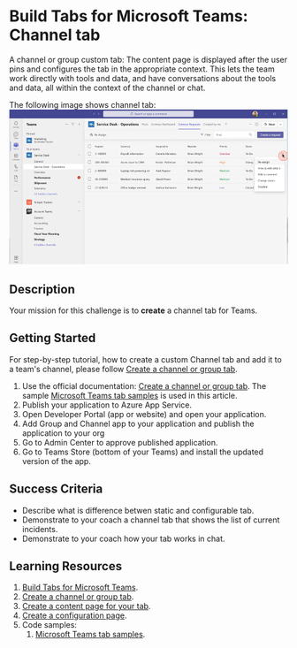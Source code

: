 # Build Tabs for Microsoft Teams: Channel tab

A channel or group custom tab: The content page is displayed after the user pins and configures the tab in the appropriate context. This lets the team work directly with tools and data, and have conversations about the tools and data, all within the context of the channel or chat.

The following image shows channel tab:<br/>
![Channel tab](https://github.com/LevonDX/Teams-Hack-event-March-2022/blob/main/Resources/channel_tab.png "Channel tab")
<br>

## Description

Your mission for this challenge is to **create** a channel tab for Teams.

## Getting Started

For step-by-step tutorial, how to create a custom Channel tab and add it to a team's channel, please follow  [Create a channel or group tab](https://docs.microsoft.com/en-us/microsoftteams/platform/tabs/how-to/create-channel-group-tab?tabs=aspnetcore).


1. Use the official documentation: [Create a channel or group tab](https://docs.microsoft.com/en-us/microsoftteams/platform/tabs/how-to/create-channel-group-tab?tabs=aspnetcore). The sample [Microsoft Teams tab samples](https://github.com/OfficeDev/microsoft-teams-sample-tabs.git) is used in this article.
2. Publish your application to Azure App Service.
3. Open Developer Portal (app or website) and open your application.
4. Add Group and Channel app to your application and publish the application to your org
5. Go to Admin Center to approve published application.
6. Go to Teams Store (bottom of your Teams) and install the updated version of the app.

## Success Criteria
* Describe what is difference betwen static and configurable tab.
* Demonstrate to your coach a channel tab that shows the list of current incidents.
* Demonstrate to your coach how your tab works in chat.


## Learning Resources
1. [Build Tabs for Microsoft Teams](https://docs.microsoft.com/en-us/microsoftteams/platform/tabs/what-are-tabs).
2. [Create a channel or group tab](https://docs.microsoft.com/en-us/microsoftteams/platform/tabs/how-to/create-channel-group-tab?tabs=aspnetcore).
3. [Create a content page for your tab](https://docs.microsoft.com/en-us/microsoftteams/platform/tabs/how-to/create-tab-pages/content-page).
4. [Create a configuration page](https://docs.microsoft.com/en-us/microsoftteams/platform/tabs/how-to/create-tab-pages/configuration-page).
5. Code samples:
    1. [Microsoft Teams tab samples](https://github.com/OfficeDev/microsoft-teams-sample-tabs.git).
